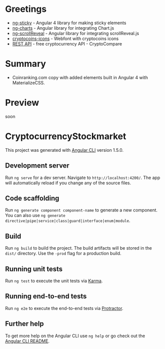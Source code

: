 # Greetings
- [ng-sticky](https://github.com/jonasmedeiros/ng-sticky) - Angular 4 library for making sticky elements
- [ng-charts](https://github.com/valor-software/ng2-charts) - Angular library for integrating Chart.js
- [ng-scrollReveal](https://github.com/tinesoft/ng-scrollreveal) - Angular library for integrating scrollReveal.js
- [cryptocoins-icons](https://github.com/allienworks/cryptocoins) - Webfont with cryptocoins icons
- [REST API](https://www.cryptocompare.com/api/) - free cryptocurrency API - CryptoCompare

# Summary
- Coinranking.com copy with added elements built in Angular 4 with MaterializeCSS.

# Preview
soon

# CryptocurrencyStockmarket

This project was generated with [Angular CLI](https://github.com/angular/angular-cli) version 1.5.0.

## Development server

Run `ng serve` for a dev server. Navigate to `http://localhost:4200/`. The app will automatically reload if you change any of the source files.

## Code scaffolding

Run `ng generate component component-name` to generate a new component. You can also use `ng generate directive|pipe|service|class|guard|interface|enum|module`.

## Build

Run `ng build` to build the project. The build artifacts will be stored in the `dist/` directory. Use the `-prod` flag for a production build.

## Running unit tests

Run `ng test` to execute the unit tests via [Karma](https://karma-runner.github.io).

## Running end-to-end tests

Run `ng e2e` to execute the end-to-end tests via [Protractor](http://www.protractortest.org/).

## Further help

To get more help on the Angular CLI use `ng help` or go check out the [Angular CLI README](https://github.com/angular/angular-cli/blob/master/README.md).
